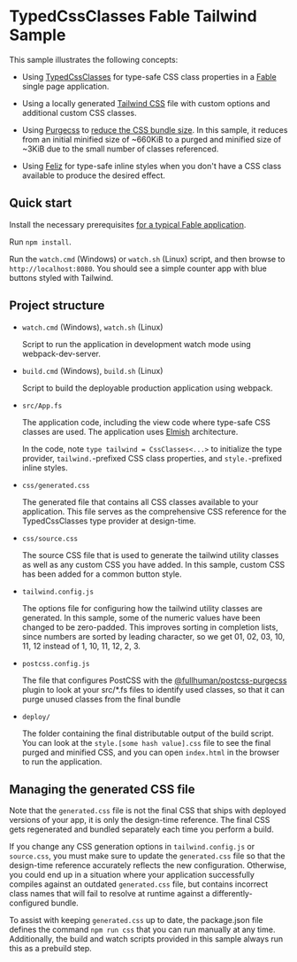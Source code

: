 # TypedCssClasses Fable Tailwind Sample

This sample illustrates the following concepts:

* Using [TypedCssClasses](https://github.com/zanaptak/TypedCssClasses) for type-safe CSS class properties in a [Fable](https://fable.io/) single page application.

* Using a locally generated [Tailwind CSS](https://tailwindcss.com/) file with custom options and additional custom CSS classes.

* Using [Purgecss](https://www.purgecss.com/) to [reduce the CSS bundle size](https://tailwindcss.com/docs/controlling-file-size). In this sample, it reduces from an initial minified size of ~660KiB to a purged and minified size of ~3KiB due to the small number of classes referenced.

* Using [Feliz](https://github.com/Zaid-Ajaj/Feliz/) for type-safe inline styles when you don't have a CSS class available to produce the desired effect.

## Quick start

Install the necessary prerequisites [for a typical Fable application](https://github.com/fable-compiler/fable2-samples/tree/master/minimal).

Run `npm install`.

Run the `watch.cmd` (Windows) or `watch.sh` (Linux) script, and then browse to `http://localhost:8080`. You should see a simple counter app with blue buttons styled with Tailwind.

## Project structure

* `watch.cmd` (Windows), `watch.sh` (Linux)

  Script to run the application in development watch mode using webpack-dev-server.

* `build.cmd` (Windows), `build.sh` (Linux)

  Script to build the deployable production application using webpack.

* `src/App.fs`

  The application code, including the view code where type-safe CSS classes are used. The application uses [Elmish](https://elmish.github.io/elmish/) architecture.

  In the code, note `type tailwind = CssClasses<...>` to initialize the type provider, `tailwind.`-prefixed CSS class properties, and `style.`-prefixed inline styles.

* `css/generated.css`

  The generated file that contains all CSS classes available to your application. This file serves as the comprehensive CSS reference for the TypedCssClasses type provider at design-time.

* `css/source.css`

  The source CSS file that is used to generate the tailwind utility classes as well as any custom CSS you have added. In this sample, custom CSS has been added for a common button style.

* `tailwind.config.js`

  The options file for configuring how the tailwind utility classes are generated. In this sample, some of the numeric values have been changed to be zero-padded. This improves sorting in completion lists, since numbers are sorted by leading character, so we get 01, 02, 03, 10, 11, 12 instead of 1, 10, 11, 12, 2, 3.

* `postcss.config.js`

  The file that configures PostCSS with the [@fullhuman/postcss-purgecss](https://github.com/FullHuman/postcss-purgecss) plugin to look at your src/*.fs files to identify used classes, so that it can purge unused classes from the final bundle

* `deploy/`

  The folder containing the final distributable output of the build script. You can look at the `style.[some hash value].css` file to see the final purged and minified CSS, and you can open `index.html` in the browser to run the application.

## Managing the generated CSS file

Note that the `generated.css` file is not the final CSS that ships with deployed versions of your app, it is only the design-time reference. The final CSS gets regenerated and bundled separately each time you perform a build.

If you change any CSS generation options in `tailwind.config.js` or `source.css`, you must make sure to update the `generated.css` file so that the design-time reference accurately reflects the new configuration. Otherwise, you could end up in a situation where your application successfully compiles against an outdated `generated.css` file, but contains incorrect class names that will fail to resolve at runtime against a differently-configured bundle.

To assist with keeping `generated.css` up to date, the package.json file defines the command `npm run css` that you can run manually at any time. Additionally, the build and watch scripts provided in this sample always run this as a prebuild step.
